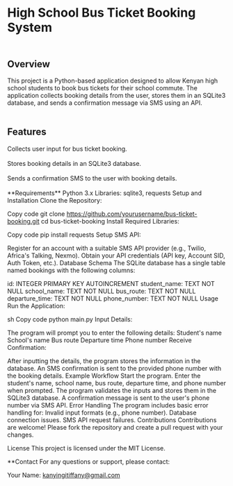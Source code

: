 <h1><b><strong>High School Bus Ticket Booking System</strong></b></h1>
<h2><br>Overview </br></h2>
This project is a Python-based application designed to allow Kenyan high school students to book bus tickets for their school commute. The application collects booking details from the user, stores them in an SQLite3 database, and sends a confirmation message via SMS using an API.
<br></br>
<h2><b>Features</b></h2>
Collects user input for bus ticket booking.<br></br>
Stores booking details in an SQLite3 database.<br></br>
Sends a confirmation SMS to the user with booking details.<br></br>
**Requirements**
Python 3.x
Libraries: sqlite3, requests
Setup and Installation
Clone the Repository:


Copy code
git clone https://github.com/yourusername/bus-ticket-booking.git
cd bus-ticket-booking
Install Required Libraries:


Copy code
pip install requests
Setup SMS API:

Register for an account with a suitable SMS API provider (e.g., Twilio, Africa's Talking, Nexmo).
Obtain your API credentials (API key, Account SID, Auth Token, etc.).
Database Schema
The SQLite database has a single table named bookings with the following columns:

id: INTEGER PRIMARY KEY AUTOINCREMENT
student_name: TEXT NOT NULL
school_name: TEXT NOT NULL
bus_route: TEXT NOT NULL
departure_time: TEXT NOT NULL
phone_number: TEXT NOT NULL
Usage
Run the Application:

sh
Copy code
python main.py
Input Details:

The program will prompt you to enter the following details:
Student's name
School's name
Bus route
Departure time
Phone number
Receive Confirmation:

After inputting the details, the program stores the information in the database.
An SMS confirmation is sent to the provided phone number with the booking details.
Example Workflow
Start the program.
Enter the student's name, school name, bus route, departure time, and phone number when prompted.
The program validates the inputs and stores them in the SQLite3 database.
A confirmation message is sent to the user's phone number via SMS API.
Error Handling
The program includes basic error handling for:
Invalid input formats (e.g., phone number).
Database connection issues.
SMS API request failures.
Contributions
Contributions are welcome! Please fork the repository and create a pull request with your changes.

License
This project is licensed under the MIT License.

**Contact
For any questions or support, please contact:

Your Name: kanyingitiffany@gmail.com